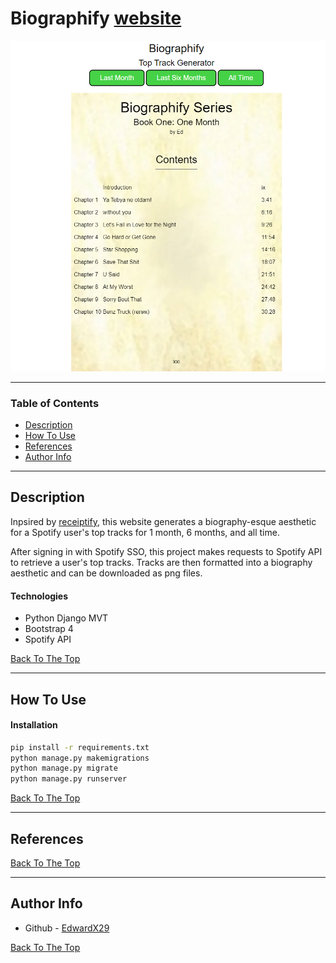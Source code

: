# Biographify [website](https://biographify.herokuapp.com)

![Project Image](https://raw.githubusercontent.com/EdwardX29/biographify/master/.github/images/projectImage.png)

---

### Table of Contents

- [Description](#description)
- [How To Use](#how-to-use)
- [References](#references)
- [Author Info](#author-info)

---

## Description

Inpsired by [receiptify](https://receiptify.herokuapp.com/), this website generates a biography-esque aesthetic for a Spotify user's top tracks for 1 month, 6 months, and all time. 

After signing in with Spotify SSO, this project makes requests to Spotify API to retrieve a user's top tracks. Tracks are then formatted into a biography aesthetic and can be downloaded as png files.

#### Technologies

- Python Django MVT
- Bootstrap 4
- Spotify API

[Back To The Top](#biographify-website)

---

## How To Use

#### Installation
```bash
pip install -r requirements.txt
python manage.py makemigrations
python manage.py migrate
python manage.py runserver
```

[Back To The Top](#biographify-website)

---

## References
[Back To The Top](#biographify-website)

---

## Author Info

- Github - [EdwardX29](https://github.com/EdwardX29)

[Back To The Top](#biographify-website)
